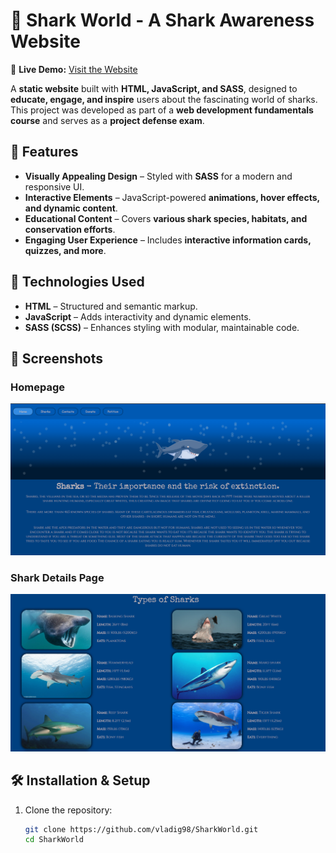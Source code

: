 # 🦈 Shark World - A Shark Awareness Website  

🚀 **Live Demo:** [Visit the Website](https://vladig98.github.io/SharkWorld/index.html)  

A **static website** built with **HTML, JavaScript, and SASS**, designed to **educate, engage, and inspire** users about the fascinating world of sharks. This project was developed as part of a **web development fundamentals course** and serves as a **project defense exam**.  

## 🌊 Features  

- **Visually Appealing Design** – Styled with **SASS** for a modern and responsive UI.  
- **Interactive Elements** – JavaScript-powered **animations, hover effects, and dynamic content**.  
- **Educational Content** – Covers **various shark species, habitats, and conservation efforts**.  
- **Engaging User Experience** – Includes **interactive information cards, quizzes, and more**.  

## 🚀 Technologies Used  

- **HTML** – Structured and semantic markup.  
- **JavaScript** – Adds interactivity and dynamic elements.  
- **SASS (SCSS)** – Enhances styling with modular, maintainable code.  

## 📸 Screenshots  

### Homepage  
![Homepage](screenshots/home.png)

### Shark Details Page  
![Shark Details](screenshots/sharks.png)  

## 🛠️ Installation & Setup  

1. Clone the repository:  
   ```bash
   git clone https://github.com/vladig98/SharkWorld.git
   cd SharkWorld